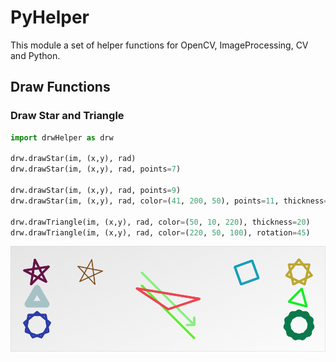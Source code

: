 # PyHelper
This module a set of helper functions for OpenCV, ImageProcessing, CV and Python.

## Draw Functions
### Draw Star and Triangle

~~~python
import drwHelper as drw

drw.drawStar(im, (x,y), rad)
drw.drawStar(im, (x,y), rad, points=7)

drw.drawStar(im, (x,y), rad, points=9)
drw.drawStar(im, (x,y), rad, color=(41, 200, 50), points=11, thickness=15)

drw.drawTriangle(im, (x,y), rad, color=(50, 10, 220), thickness=20)
drw.drawTriangle(im, (x,y), rad, color=(220, 50, 100), rotation=45)
~~~

![im](showcase/drawStar2.png)